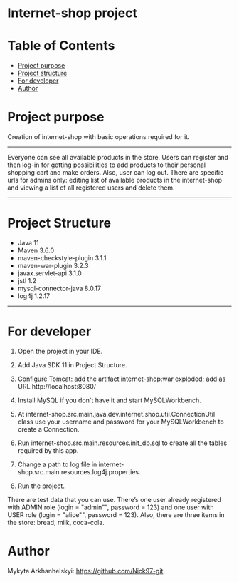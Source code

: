 # Internet-shop project
# Table of Contents
* [Project purpose](#purpose)
* [Project structure](#structure)
* [For developer](#developer-start)
* [Author](#author)

# <a name="purpose"></a>Project purpose
Creation of internet-shop with basic operations required for it.
<hr>
Everyone can see all available products in the store. Users can register and then log-in for
getting possibilities to add products to their personal shopping cart and make orders. Also, user can 
log out. 
There are specific urls for admins only: editing list of available products in the internet-shop and viewing 
a list of all registered users and delete them.
<hr>

# <a name="structure"></a>Project Structure
* Java 11
* Maven 3.6.0
* maven-checkstyle-plugin 3.1.1
* maven-war-plugin 3.2.3
* javax.servlet-api 3.1.0
* jstl 1.2
* mysql-connector-java 8.0.17
* log4j 1.2.17
<hr>

# <a name="developer-start"></a>For developer

1. Open the project in your IDE.

2. Add Java SDK 11 in Project Structure.

3. Configure Tomcat:
add the artifact internet-shop:war exploded;
add as URL http://localhost:8080/

4. Install MySQL if you don't have it and start MySQLWorkbench.

5. At internet-shop.src.main.java.dev.internet.shop.util.ConnectionUtil class use your username 
and password for your MySQLWorkbench to create a Connection.

6. Run internet-shop.src.main.resources.init_db.sql to create all the tables required by this app.

7. Change a path to log file in internet-shop.src.main.resources.log4j.properties.

8. Run the project.

There are test data that you can use.
There’s one user already registered with ADMIN role (login = "admin"", password = 123) and
one user with USER role (login = "alice"", password = 123).
Also, there are three items in the store: bread, milk, coca-cola.

# <a name="author"></a>Author

Mykyta Arkhanhelskyi: https://github.com/Nick97-git


